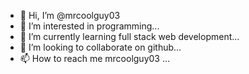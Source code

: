 - 👋 Hi, I’m @mrcoolguy03
- 👀 I’m interested in programming...
- 🌱 I’m currently learning full stack web development...
- 💞️ I’m looking to collaborate on github...
- 📫 How to reach me mrcoolguy03 ...

<!---
mrcoolguy03/mrcoolguy03 is a ✨ special ✨ repository because its `README.md` (this file) appears on your GitHub profile.
You can click the Preview link to take a look at your changes.
--->
